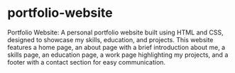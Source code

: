 # portfolio-website
Portfolio Website: A personal portfolio website built using HTML and CSS, designed to showcase my skills, education, and projects. This website features a home page, an about page with a brief introduction about me, a skills page, an education page, a work page highlighting my projects, and a footer with a contact section for easy communication.
